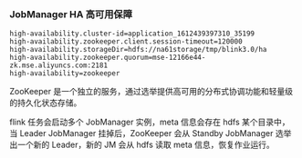 

### JobManager HA 高可用保障
```
high-availability.cluster-id=application_1612439397310_35199
high-availability.zookeeper.client.session-timeout=120000
high-availability.storageDir=hdfs://na61storage/tmp/blink3.0/ha
high-availability.zookeeper.quorum=mse-12166e44-zk.mse.aliyuncs.com:2181
high-availability=zookeeper
```

ZooKeeper 是一个独立的服务，通过选举提供高可用的分布式协调功能和轻量级的持久化状态存储。

flink 任务会启动多个 JobManager 实例，meta 信息会存在 hdfs 某个目录中，当 Leader JobManager 挂掉后，ZooKeeper 会从 Standby JobManager 选举出一个新的 Leader，新的 JM 会从 hdfs 读取 meta 信息，恢复作业运行。







